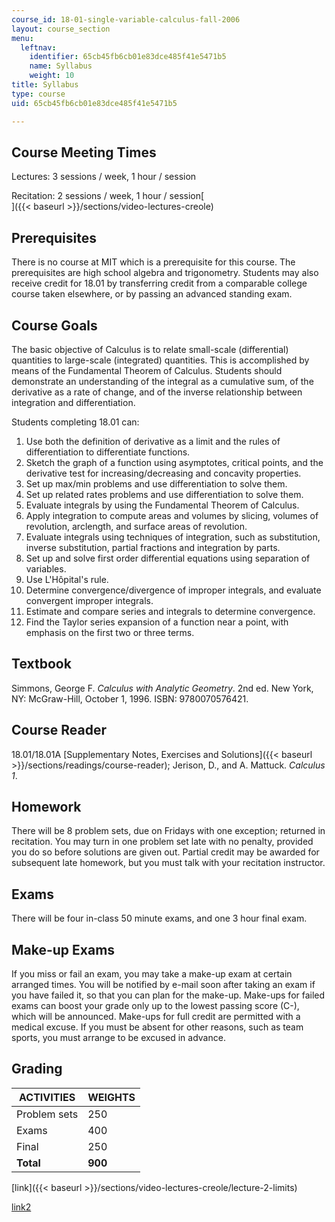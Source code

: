 ```yaml
---
course_id: 18-01-single-variable-calculus-fall-2006
layout: course_section
menu:
  leftnav:
    identifier: 65cb45fb6cb01e83dce485f41e5471b5
    name: Syllabus
    weight: 10
title: Syllabus
type: course
uid: 65cb45fb6cb01e83dce485f41e5471b5

---
```


Course Meeting Times
--------------------

Lectures: 3 sessions / week, 1 hour / session

Recitation: 2 sessions / week, 1 hour / session[  
]({{< baseurl >}}/sections/video-lectures-creole)

Prerequisites
-------------

There is no course at MIT which is a prerequisite for this course. The prerequisites are high school algebra and trigonometry. Students may also receive credit for 18.01 by transferring credit from a comparable college course taken elsewhere, or by passing an advanced standing exam.

Course Goals
------------

The basic objective of Calculus is to relate small-scale (differential) quantities to large-scale (integrated) quantities. This is accomplished by means of the Fundamental Theorem of Calculus. Students should demonstrate an understanding of the integral as a cumulative sum, of the derivative as a rate of change, and of the inverse relationship between integration and differentiation.

Students completing 18.01 can:

1.  Use both the definition of derivative as a limit and the rules of differentiation to differentiate functions.
2.  Sketch the graph of a function using asymptotes, critical points, and the derivative test for increasing/decreasing and concavity properties.
3.  Set up max/min problems and use differentiation to solve them.
4.  Set up related rates problems and use differentiation to solve them.
5.  Evaluate integrals by using the Fundamental Theorem of Calculus.
6.  Apply integration to compute areas and volumes by slicing, volumes of revolution, arclength, and surface areas of revolution.
7.  Evaluate integrals using techniques of integration, such as substitution, inverse substitution, partial fractions and integration by parts.
8.  Set up and solve first order differential equations using separation of variables.
9.  Use L'Hôpital's rule.
10.  Determine convergence/divergence of improper integrals, and evaluate convergent improper integrals.
11.  Estimate and compare series and integrals to determine convergence.
12.  Find the Taylor series expansion of a function near a point, with emphasis on the first two or three terms.

Textbook
--------

Simmons, George F. _Calculus with Analytic Geometry_. 2nd ed. New York, NY: McGraw-Hill, October 1, 1996. ISBN: 9780070576421.

Course Reader
-------------

18.01/18.01A [Supplementary Notes, Exercises and Solutions]({{< baseurl >}}/sections/readings/course-reader); Jerison, D., and A. Mattuck. _Calculus 1_.

Homework
--------

There will be 8 problem sets, due on Fridays with one exception; returned in recitation. You may turn in one problem set late with no penalty, provided you do so before solutions are given out. Partial credit may be awarded for subsequent late homework, but you must talk with your recitation instructor.

Exams
-----

There will be four in-class 50 minute exams, and one 3 hour final exam.

Make-up Exams
-------------

If you miss or fail an exam, you may take a make-up exam at certain arranged times. You will be notified by e-mail soon after taking an exam if you have failed it, so that you can plan for the make-up. Make-ups for failed exams can boost your grade only up to the lowest passing score (C-), which will be announced. Make-ups for full credit are permitted with a medical excuse. If you must be absent for other reasons, such as team sports, you must arrange to be excused in advance.

Grading
-------

| ACTIVITIES | WEIGHTS |
| --- | --- |
| Problem sets | 250 |
| Exams | 400 |
| Final | 250 |
| **Total** | **900** 

[link]({{< baseurl >}}/sections/video-lectures-creole/lecture-2-limits)

[link2](/coursemedia/18-01-single-variable-calculus-fall-2006/4cde661010cee735cfc84d408eafe006_18_01_f07_lec02_Creole_new2.srt)